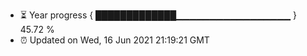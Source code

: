 - ⏳ Year progress { █████████████▁▁▁▁▁▁▁▁▁▁▁▁▁▁▁▁▁ } 45.72 %
- ⏰ Updated on Wed, 16 Jun 2021 21:19:21 GMT

